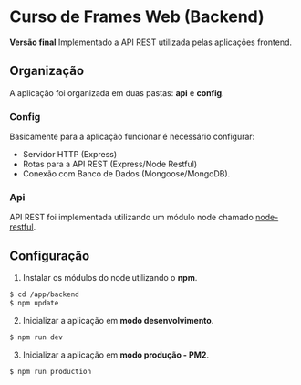 # Curso de Frames Web (Backend)
 **Versão final** Implementado a API REST utilizada pelas aplicações frontend.

## Organização
A aplicação foi organizada em duas pastas: **api** e **config**.

### Config
Basicamente para a aplicação funcionar é necessário configurar:
- Servidor HTTP (Express)
- Rotas para a API REST (Express/Node Restful)
- Conexão com Banco de Dados (Mongoose/MongoDB).

### Api
API REST foi implementada utilizando um módulo node chamado [node-restful](https://github.com/baugarten/node-restful).

## Configuração

1. Instalar os módulos do node utilizando o **npm**.
```sh
$ cd /app/backend
$ npm update
```

2. Inicializar a aplicação em **modo desenvolvimento**.
```sh
$ npm run dev
```

3. Inicializar a aplicação em **modo produção - PM2**.
```sh
$ npm run production
```

